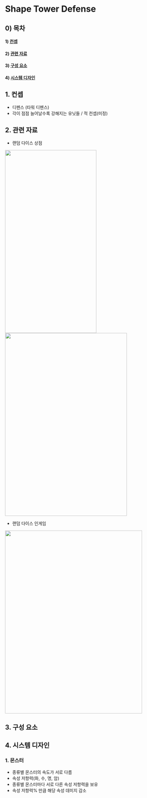 # Shape Tower Defense

## 0) 목차
#### 1) [컨셉](#컨셉)
#### 2) [관련 자료](#관련_자료)
#### 3) [구성 요소](#구성_요소)
#### 4) [시스템 디자인](#시스템_디자인)

## 1. 컨셉
- 디펜스 (타워 디펜스)
- 각이 점점 늘어날수록 강해지는 유닛들 / 적 컨셉(미정)

## 2. 관련 자료
- 랜덤 다이스 상점
<image controls width="300" height="600" img src="./이미지/store_scene.jpg"> 
<image controls width="400" height="600" img src="./이미지/store_scene2.png"> 

- 랜덤 다이스 인게임
<image controls width="450" height="600" img src="./이미지/battle_scene.png"> 
  

## 3. 구성 요소

## 4. 시스템 디자인

### 1. 몬스터
- 종류별 몬스터의 속도가 서로 다름
- 속성 저항력(화, 수, 명, 암)
- 종류별 몬스터마다 서로 다른 속성 저항력을 보유
- 속성 저항력% 만큼 해당 속성 데미지 감소
